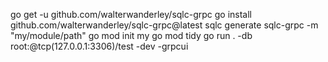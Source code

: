 go get -u github.com/walterwanderley/sqlc-grpc
go install github.com/walterwanderley/sqlc-grpc@latest
sqlc generate
sqlc-grpc -m "my/module/path"
go mod init my
go mod tidy
go run . -db root:@tcp(127.0.0.1:3306)/test -dev -grpcui
